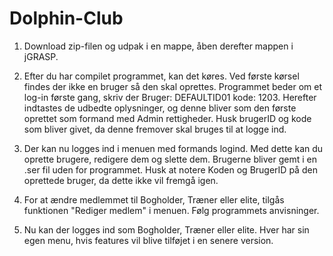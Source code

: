 # Dolphin-Club

1) Download zip-filen og udpak i en mappe, åben derefter mappen i jGRASP.

2) Efter du har compilet programmet, kan det køres. Ved første kørsel findes der ikke en bruger så den skal oprettes. Programmet beder om et log-in første gang, skriv der Bruger: DEFAULTID01 kode: 1203. Herefter indtastes de udbedte oplysninger, og denne bliver som den første oprettet som formand med Admin rettigheder. Husk brugerID og kode som bliver givet, da denne fremover skal bruges til at logge ind.

3) Der kan nu logges ind i menuen med formands logind. Med dette kan du oprette brugere, redigere dem og slette dem. Brugerne bliver gemt i en .ser fil uden for programmet. Husk at notere Koden og BrugerID på den oprettede bruger, da dette ikke vil fremgå igen.

4) For at ændre medlemmet til Bogholder, Træner eller elite, tilgås funktionen "Rediger medlem" i menuen. Følg programmets anvisninger.

5) Nu kan der logges ind som Bogholder, Træner eller elite. Hver har sin egen menu, hvis features vil blive tilføjet i en senere version.
